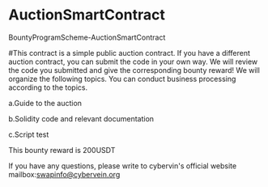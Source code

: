 # AuctionSmartContract
BountyProgramScheme-AuctionSmartContract




#This contract is a simple public auction contract. If you have a different auction contract, you can submit the code in your own way. We will review the code you submitted and give the corresponding bounty reward! We will organize the following topics. You can conduct business processing according to the topics.

a.Guide to the auction

b.Solidity code and relevant documentation

c.Script test

This bounty reward is 200USDT

If you have any questions, please write to cybervin's official website mailbox:swapinfo@cybervein.org
